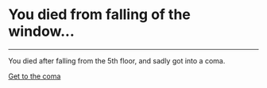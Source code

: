# You died from falling of the window...
---

You died after falling from the 5th floor, and sadly got into a coma.

[Get to the coma](./readme.md)
